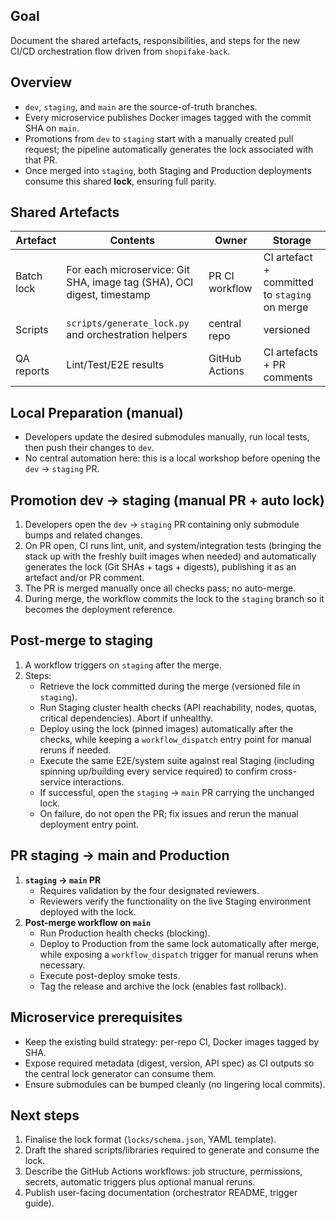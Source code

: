 ## Goal

Document the shared artefacts, responsibilities, and steps for the new CI/CD orchestration flow driven from `shopifake-back`.

## Overview

- `dev`, `staging`, and `main` are the source-of-truth branches.
- Every microservice publishes Docker images tagged with the commit SHA on `main`.
- Promotions from `dev` to `staging` start with a manually created pull request; the pipeline automatically generates the lock associated with that PR.
- Once merged into `staging`, both Staging and Production deployments consume this shared **lock**, ensuring full parity.

## Shared Artefacts

| Artefact | Contents | Owner | Storage |
| --- | --- | --- | --- |
| Batch lock | For each microservice: Git SHA, image tag (SHA), OCI digest, timestamp | PR CI workflow | CI artefact + committed to `staging` on merge |
| Scripts | `scripts/generate_lock.py` and orchestration helpers | central repo | versioned |
| QA reports | Lint/Test/E2E results | GitHub Actions | CI artefacts + PR comments |

## Local Preparation (manual)

- Developers update the desired submodules manually, run local tests, then push their changes to `dev`.
- No central automation here: this is a local workshop before opening the `dev` → `staging` PR.

## Promotion dev → staging (manual PR + auto lock)

1. Developers open the `dev` → `staging` PR containing only submodule bumps and related changes.
2. On PR open, CI runs lint, unit, and system/integration tests (bringing the stack up with the freshly built images when needed) and automatically generates the lock (Git SHAs + tags + digests), publishing it as an artefact and/or PR comment.
3. The PR is merged manually once all checks pass; no auto-merge.
4. During merge, the workflow commits the lock to the `staging` branch so it becomes the deployment reference.

## Post-merge to staging

1. A workflow triggers on `staging` after the merge.
2. Steps:
   - Retrieve the lock committed during the merge (versioned file in `staging`).
   - Run Staging cluster health checks (API reachability, nodes, quotas, critical dependencies). Abort if unhealthy.
   - Deploy using the lock (pinned images) automatically after the checks, while keeping a `workflow_dispatch` entry point for manual reruns if needed.
   - Execute the same E2E/system suite against real Staging (including spinning up/building every service required) to confirm cross-service interactions.
   - If successful, open the `staging` → `main` PR carrying the unchanged lock.
   - On failure, do not open the PR; fix issues and rerun the manual deployment entry point.

## PR staging → main and Production

1. **`staging` → `main` PR**
   - Requires validation by the four designated reviewers.
   - Reviewers verify the functionality on the live Staging environment deployed with the lock.
2. **Post-merge workflow on `main`**
   - Run Production health checks (blocking).
   - Deploy to Production from the same lock automatically after merge, while exposing a `workflow_dispatch` trigger for manual reruns when necessary.
   - Execute post-deploy smoke tests.
   - Tag the release and archive the lock (enables fast rollback).

## Microservice prerequisites

- Keep the existing build strategy: per-repo CI, Docker images tagged by SHA.
- Expose required metadata (digest, version, API spec) as CI outputs so the central lock generator can consume them.
- Ensure submodules can be bumped cleanly (no lingering local commits).

## Next steps

1. Finalise the lock format (`locks/schema.json`, YAML template).
2. Draft the shared scripts/libraries required to generate and consume the lock.
3. Describe the GitHub Actions workflows: job structure, permissions, secrets, automatic triggers plus optional manual reruns.
4. Publish user-facing documentation (orchestrator README, trigger guide).

